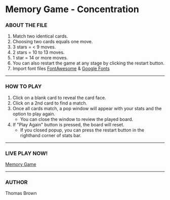 # Memory Game - Concentration
### ABOUT THE FILE
1. Match two identical cards.
1. Choosing two cards equals one move.
1. 3 stars = < 9 moves.
1. 2 stars = 10 to 13 moves.
1. 1 star = 14 or more moves.
1. You can also restart the game at any stage by clicking the restart button.
1. Import font files [FontAwesome](https://fontawesome.com) & [Google Fonts](https://fonts.google.com/)
---
### HOW TO PLAY
1. Click on a blank card to reveal the card face.
1. Click on a 2nd card to find a match.
1. Once all cards match, a pop window will appear with your stats and the option to play again.
    * You can close the window to review the played board.
1. If "Play Again" button is pressed, the board will reset.
    * If you closed popup, you can press the restart button in the righthand corner of stats bar.
---
### LIVE PLAY NOW!
[Memory Game](https://codepen.io/tcdev/pen/gBjWyg "codepen.io Memory Game")

---
### AUTHOR
Thomas Brown
